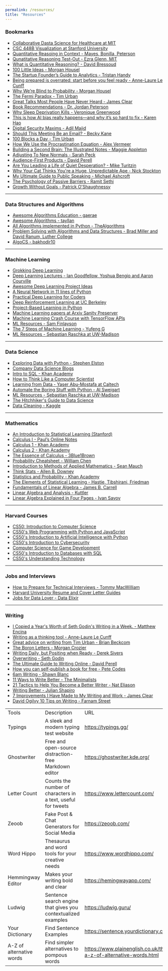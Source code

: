 ```yaml
---
permalink: /resources/
title: "Resources"
---
```


  <h3>Bookmarks</h3>
  <ul>
    <li>
      <a href="https://openlearninglibrary.mit.edu/courses/course-v1:MITx+HST.953x+3T2020/course/" target="_blank">Collaborative Dasta Science for Healthcare at MIT</a>
    </li>
    <li>
      <a href="https://web.stanford.edu/class/archive/cs/cs448b/cs448b.1166/cgi-bin/wiki/index.php?title=Main_Page" target="_blank">CSC 448B Visualization at Stanford University</a>
    </li>
    <li>
      <a href="http://www.uwyo.edu/wisdome/_files/documents/QRinContext_MayesPeterson.pdf" target="_blank">Quantitative Reasoing in Context - Mayes, Bonilla, Peterson</a>
    </li>
      <li>
      <a href="https://web.mit.edu/eglenn/www/QR/QR_Review_Web/Review_Handout_Web.html" target="_blank">Qunatitative Reasoning Test-Out - Ezra Glenn, MIT</a>
    </li>
      <li>
      <a href="https://www.mathvalues.org/masterblog/what-is-quantitative-reasoning" target="_blank">What is Quantitative Reasoning? - David Bressoud</a>
    </li>
    <li>
      <a href="https://collabfund.com/blog/100-little-ideas/" target="_blank">100 Little Ideas - Morgan Housel</a>
    </li>
    <li>
      <a href="https://thinkgrowth.org/the-startup-founders-guide-to-analytics-1d2176f20ac1" target="_blank">The Startup Founder’s Guide to Analytics - Tristan Handy</a>
    </li>
    <li>
      <a href="https://nesslabs.com/start-now" target="_blank">Being prepared is overrated: start before you feel ready - Anne-Laure Le Cunff</a>
    </li>
    <li>
      <a href="https://collabfund.com/blog/why-were-blind-to-probability/" target="_blank">Why We’re Blind to Probability - Morgan Housel</a>
    </li>
    <li>
      <a href="https://waitbutwhy.com/2014/05/fermi-paradox.html" target="_blank">The Fermi Paradox - Tim Urban</a>
    </li>
    <li>
      <a href="https://jamesclear.com/great-speeches" target="_blank">Great Talks Most People Have Never Heard - James Clear</a>
    </li>
    <li>
      <a href="https://www.jordanbpeterson.com/great-books/" target="_blank">Book Recommendations - Dr. Jordan Peterson</a>
    </li>
    <li>
      <a href="https://www.quantamagazine.org/why-sleep-deprivation-kills-20200604/" target="_blank">Why Sleep Deprivation Kills - Veronique Greenwood</a>
    </li>
    <li>
      <a href="https://www.technologyreview.com/2019/02/04/137602/this-is-how-ai-bias-really-happensand-why-its-so-hard-to-fix/" target="_blank">This is how AI bias really happens—and why it’s so hard to fix - Karen Hao</a>
    </li>
    <li>
      <a href="https://www.adilmajid.com/post/digital-security-maxims" target="_blank">Digital Security Maxims - Adil Majid</a>
    </li>
    <li>
      <a href="https://blog.doist.com/meeting-vs-email/" target="_blank">Should This Meeting Be an Email? - Becky Kane</a>
    </li>
    <li>
      <a href="https://waitbutwhy.com/2016/10/100-blocks-day.html" target="_blank">100 Blocks a Day - Tim Urban</a>
    </li>
    <li>
      <a href="https://alexvermeer.com/how-we-use-the-procrastination-equation/" target="_blank">How We Use the Procrastination Equation - Alex Vermeer</a>
    </li>
    <li>
      <a href="https://maggieappleton.com/basb" target="_blank">Building a Second Brain: The Illustrated Notes - Maggie Appleton</a>
    </li>
    <li>
      <a href="https://www.sarahkpeck.com/2020/04/adjusting-to-new-normals-four-things-april-26-2020/" target="_blank">Adjusting To New Normals - Sarah Peck</a>
    </li>
    <li>
      <a href="https://perell.com/essay/audience-first-products/" target="_blank">Audience-First Products - David Perell</a>
    </li>
    <li>
      <a href="https://www.miketuritzin.com/writing/are-you-leading-a-life-of-quiet-desperation/" target="_blank">Are You Leading a Life of Quiet Desperation? - Mike Turitzin</a>
    </li>
    <li>
      <a href="https://www.wired.com/2014/10/cat-thinks-youre-huge-unpredictable-ape/?fbclid=IwAR1b21vVGEcOaiOj_6eHui7DWUKP2g0oZqos9_ABbObOrqNS-8P7JWUYRGM" target="_blank">Why Your Cat Thinks You're a Huge, Unpredictable Ape - Nick Stockton</a>
    </li>
    <li>
      <a href="https://www.michaelashcroft.org/blog/my-ultimate-guide-to-public-speaking" target="_blank">My Ultimate Guide to Public Speaking - Michael Ashcroft</a>
    </li>
    <li>
      <a href="https://www.getrichslowly.org/passive-barriers/" target="_blank">The Psychology of Passive Barriers - Ramit Sethi</a>
    </li>
        <li>
      <a href="https://www.joincolossus.com/blog/posts/growth-without-goals?ref=candosts-space" target="_blank">Growth Without Goals - Patrick O'Shaughnessy</a>
    </li>
  </ul>
  <hr>
  <h3>Data Structures and Algorithms</h3>
  <ul>
    <li>
      <a href="https://github.com/gaerae/awesome-algorithms-education" target="_blank">Awesome Algorithms Education - gaerae</a>
    </li>
    <li>
      <a href="https://github.com/tayllan/awesome-algorithms" target="_blank">Awesome Algorithms - tayllan</a>
    </li>
    <li>
      <a href="https://github.com/TheAlgorithms/Python" target="_blank">All Algorithms implemented in Python - TheAlgorithms</a>
    </li>
    <li>
      <a href="https://runestone.academy/ns/books/published/pythonds/index.html" target="_blank">Problem Solving with Algorithms and Data Structures - Brad Miller and David Ranum, Luther College</a>
    </li>
    <li>
      <a href="https://github.com/bakhodir10/AlgoCS" target="_blank">AlgoCS - bakhodir10</a>
    </li>
  </ul>
  <hr>
  <h3>Machine Learning</h3>
  <ul>
    <li>
      <a href="https://github.com/iamtrask/Grokking-Deep-Learning" target="_blank">Grokking Deep Learning</a>
    </li>
    <li>
      <a href="https://www.deeplearningbook.org/lecture_slides.html" target="_blank">Deep Learning Lectures - Ian Goodfellow, Yoshua Bengio and Aaron Courville</a>
    </li>
    <li>
      <a href="https://github.com/NirantK/awesome-project-ideas" target="_blank">Awesome Deep Learning Project Ideas</a>
    </li>
    <li>
      <a href="https://iamtrask.github.io/2015/07/12/basic-python-network/" target="_blank">A Neural Network in 11 lines of Python</a>
    </li>
    <li>
      <a href="https://course.fast.ai/" target="_blank">Practical Deep Learning for Coders</a>
    </li>
    <li>
      <a href="http://rail.eecs.berkeley.edu/deeprlcourse/" target="_blank">Deep Reinforcement Learning at UC Berkeley</a>
    </li>
    <li>
      <a href="https://github.com/practical-tutorials/project-based-learning#python" target="_blank">Project-Based Learning in Python</a>
    </li>
    <li>
      <a href="https://arxiv-sanity-lite.com/" target="_blank">Machine Learning papers at Arxiv Sanity Preserver</a>
    </li>
    <li>
      <a href="https://developers.google.com/machine-learning/crash-course/" target="_blank">Machine Learning Crash Course with TensorFlow APIs</a>
    </li>
    <li>
      <a href="https://sgfin.github.io/learning-resources/" target="_blank">ML Resources - Sam Finlayson</a>
    </li>
    <li>
      <a href="https://towardsdatascience.com/the-7-steps-of-machine-learning-2877d7e5548e" target="_blank">The 7 Steps of Machine Learning - Yufeng G</a>
    </li>
    <li>
      <a href="https://pages.stat.wisc.edu/~sraschka/teaching/stat479-fs2018/#resources" target="_blank">ML Resources - Sebastian Raschka at UW-Madison</a>
    </li>
  </ul>
  <hr>
  <h3>Data Science</h3>
  <ul>
  <li>
    <a href="https://github.com/StephenElston/ExploringDataWithPython" target="_blank">Exploring Data with Python - Stephen Elston</a>
  </li>
  <li>
    <a href="https://github.com/caitlinhudon/company_data_science_blogs" target="_blank">Company Data Science Blogs</a>
  </li>
  <li>
    <a href="https://www.khanacademy.org/computing/computer-programming/sql" target="_blank">Intro to SQL - Khan Academy</a>
  </li>
  <li>
    <a href="http://www.openbookproject.net/thinkcs/python/english3e/" target="_blank">How to Think Like a Computer Scientist</a>
  </li>
  <li>
    <a href="https://work.caltech.edu/lectures.html#lectures" target="_blank">Learning from Data - Yaser Abu-Mostafa at Caltech</a>
  </li>
  <li>
    <a href="https://automatetheboringstuff.com/" target="_blank">Automate the Boring Stuff with Python - Al Sweigart</a>
  </li>
  <li>
    <a href="https://pages.stat.wisc.edu/~sraschka/teaching/stat479-fs2018/#resources" target="_blank">ML Resources - Sebastian Raschka at UW-Madison</a>
  </li>
  <li>
    <a href="https://github.com/dssg/hitchhikers-guide" target="_blank">The Hitchhiker's Guide to Data Science</a>
  </li>
  <li>
    <a href="https://www.kaggle.com/learn/data-cleaning" target="_blank">Data Cleaning - Kaggle</a>
  </li>
  </ul>
  <hr>
  <h3>Mathematics</h3>
  <ul>
      <li>
      <a href="https://www.statlearning.com/" target="_blank">An Introduction to Statistical Learning (Stanford)</a>
    </li>
    <li>
      <a href="https://tutorial.math.lamar.edu/Classes/CalcI/CalcI.aspx" target="_blank">Calculus I - Paul’s Online Notes</a>
    </li>
    <li>
      <a href="https://www.khanacademy.org/math/calculus-1" target="_blank">Calculus 1 - Khan Academy</a>
    </li>
    <li>
      <a href="https://www.khanacademy.org/math/calculus-2" target="_blank">Calculus 2 - Khan Academy</a>
    </li>
    <li>
      <a href="https://www.youtube.com/playlist?list=PL0-GT3co4r2wlh6UHTUeQsrf3mlS2lk6x" target="_blank">The Essence of Calculus - 3Blue1Brown</a>
    </li>
    <li>
      <a href="https://static1.squarespace.com/static/54bf3241e4b0f0d81bf7ff36/t/55e9494fe4b011aed10e48e5/1441352015658/probability_cheatsheet.pdf" target="_blank">Probability Cheatsheet - William Chen</a>
    </li>
    <li>
      <a href="http://www.wright.edu/~chaocheng.huang/lecture/mth4820/text/Caltech_applied_math.pdf" target="_blank">Introduction to Methods of Applied Mathematics - Sean Mauch</a>
    </li>
    <li>
      <a href="http://greenteapress.com/thinkstats/thinkstats.pdf" target="_blank">Think Stats - Allen B. Downey</a>
    </li>
    <li>
      <a href="https://www.khanacademy.org/math/statistics-probability" target="_blank">Statistics and Probability - Khan Academy</a>
    </li>
    <li>
      <a href="https://web.stanford.edu/~hastie/ElemStatLearn/printings/ESLII_print12.pdf" target="_blank">The Elements of Statistical Learning - Hastie, Tibshirani, Friedman</a>
    </li>
    <li>
      <a href="https://www.math.ubc.ca/~carrell/NB.pdf" target="_blank">Fundamentals of Linear Algebra - James B. Carrell</a>
    </li>
    <li>
      <a href="https://math.byu.edu/~klkuttle/EssentialLinearAlgebra.pdf" target="_blank">Linear Algebra and Analysis - Kuttler</a>
    </li>
    <li>
      <a href="https://courses.engr.illinois.edu/ece498rc3/fa2016/material/linearAlgebra_4pgs.pdf" target="_blank">Linear Algebra Explained in Four Pages - Ivan Savov</a>
    </li>
  </ul>
  <hr>
  <h3>Harvard Courses</h3>
  <ul>
      <li>
      <a href="https://pll.harvard.edu/course/cs50-introduction-computer-science" target="_blank">CS50: Introduction to Computer Science</a>
    </li>
    <li>
      <a href="https://www.edx.org/course/cs50s-web-programming-with-python-and-javascript" target="_blank">CS50's Web Programming with Python and JavaScript</a>
    </li>
    <li>
      <a href="https://www.edx.org/course/cs50s-introduction-to-artificial-intelligence-with-python" target="_blank">CS50's Introduction to Artificial Intelligence with Python</a>
    </li>
    <li>
      <a href="https://www.edx.org/course/cs50s-introduction-to-cybersecurity" target="_blank">CS50's Introduction to Cybersecurity</a>
    </li>
    <li>
      <a href="https://www.edx.org/professional-certificate/harvardx-computer-science-for-game-development" target="_blank">Computer Science for Game Development</a>
    </li>
    <li>
      <a href="https://www.edx.org/course/cs50s-introduction-to-databases-with-sql" target="_blank">CS50's Introduction to Databases with SQL</a>
    </li>
    <li>
      <a href="https://www.edx.org/course/cs50s-understanding-technology" target="_blank">CS50's Understanding Technology</a>
    </li>
  </ul>
  <hr>
  <h3>Jobs and Interviews</h3>
  <ul>
    <li>
      <a href="https://www.youtube.com/live/ii9NLvcAfpE?feature=share" target="_blank">How to Prepare for Technical Interviews - Tommy MacWilliam</a>
    </li>
    <li>
      <a href="https://drive.google.com/file/d/1VZTaSr87VBqp8COtuGOW1PH7tuyp8mnS/view?usp=sharing" target="_blank">Harvard University Resume and Cover Letter Guides</a>
    </li>
    <li>
      <a href="https://jobs.dataelixir.com/jobs" target="_blank">Jobs for Data Lover - Data Elixir</a>
    </li>
  </ul>
  <hr>
  <h3>Writing</h3>
  <ul>
    <li>
      <a href="https://thefutur.com/content/i-copied-a-years-worth-of-seth-godins-writing-in-a-week" target="_blank">I Copied a Year's Worth of Seth Godin's Writing in a Week. - Matthew Encina</a>
    </li>
    <li>
      <a href="https://nesslabs.com/writing-thinking-tool" target="_blank">Writing as a thinking tool - Anne-Laure Le Cunff</a>
    </li>
    <li>
      <a href="https://brianbeckcom.medium.com/great-advice-on-writing-from-tim-urban-e601053173cd" target="_blank">Great advice on writing from Tim Urban - Brian Beckcom</a>
    </li>
        <li>
      <a href="https://morgancrozier.com/boron-letters/" target="_blank">The Boron Letters - Morgan Crozier</a>
    </li>
    <li>
      <a href="https://sive.rs/nod" target="_blank">Writing Daily, but Positing when Ready - Derek Sivers</a>
    </li>
    <li>
      <a href="https://seths.blog/2019/06/overwriting/" target="_blank">Overwriting - Seth Godin</a>
    </li>
        <li>
      <a href="https://perell.com/essay/the-ultimate-guide-to-writing-online/" target="_blank">The Ultimate Guide to Writing Online - David Perell</a>
    </li>
    <li>
      <a href="https://www.petecodes.io/publish-ebook-imposter-syndrome/" target="_blank">How you can self-publish a book for free - Pete Codes</a>
    </li>
    <li>
      <a href="https://shawnblanc.net/2020/04/6am-writing/" target="_blank">6am Writing - Shawn Blanc</a>
    </li>
            <li>
      <a href="https://www.theminimalists.com/eleven/" target="_blank">11 Ways to Write Better - The Minimalists</a>
    </li>
    <li>
      <a href="https://www.nateliason.com/blog/better-writer" target="_blank">21 Tactics to Help You Become a Better Writer - Nat Eliason</a>
    </li>
    <li>
      <a href="https://www.julian.com/guide/write/intro" target="_blank">Writing Better - Julian Shapiro</a>
    </li>
            <li>
      <a href="https://jamesclear.com/sabbatical-improvements" target="_blank">7 Improvements I Have Made to My Writing and Work - James Clear</a>
    </li>
    <li>
      <a href="https://fs.blog/david-ogilvy-10-tips-on-writing/" target="_blank">David Ogilvy 10 Tips on Writing - Farnam Street</a>
    </li>
  </ul>

<table class="tg">
<tbody>
  <tr>
    <td class="tg-amwm">Tools</td>
    <td class="tg-amwm">Description</td>
    <td class="tg-amwm">URL</td>
  </tr>
  <tr>
    <td class="tg-baqh">Typings</td>
    <td class="tg-baqh">A sleek and modern typing test website</td>
    <td class="tg-baqh"><a href="https://typings.gg/" target="_blank">https://typings.gg/</a></td>
  </tr>
  <tr>
    <td class="tg-baqh">Ghostwriter</td>
    <td class="tg-baqh">Free and open-source distraction-free Markdown editor</td>
    <td class="tg-baqh"><a href="https://ghostwriter.kde.org/" target="_blank">https://ghostwriter.kde.org/</a></td>
  </tr>
  <tr>
    <td class="tg-baqh">Letter Count</td>
    <td class="tg-baqh">Counts the number of characters in a text, useful for tweets</td>
    <td class="tg-baqh"><a href="https://www.lettercount.com/" target="_blank">https://www.lettercount.com/</a></td>
  </tr>
  <tr>
    <td class="tg-baqh">Zeoob</td>
    <td class="tg-baqh">Fake Post &amp; Chat Generators for Social Media</td>
    <td class="tg-baqh"><a href="https://zeoob.com/" target="_blank">https://zeoob.com/</a></td>
  </tr>
  <tr>
    <td class="tg-baqh">Word Hippo</td>
    <td class="tg-baqh">Thesaurus and word tools for your creative needs</td>
    <td class="tg-baqh"><a href="https://www.wordhippo.com/" target="_blank">https://www.wordhippo.com/</a></td>
  </tr>
  <tr>
    <td class="tg-baqh">Hemmingway Editor</td>
    <td class="tg-baqh">Makes your writing bold and clear</td>
    <td class="tg-baqh"><a href="https://hemingwayapp.com/" target="_blank">https://hemingwayapp.com/</a></td>
  </tr>
  <tr>
    <td class="tg-baqh">Ludwig</td>
    <td class="tg-baqh">Sentence search engine that gives you contextualized examples</td>
    <td class="tg-baqh"><a href="https://ludwig.guru/" target="_blank">https://ludwig.guru/</a></td>
  </tr>
  <tr>
    <td class="tg-baqh">Your Dictionary</td>
    <td class="tg-baqh">Find Sentence Examples</td>
    <td class="tg-baqh"><a href="https://sentence.yourdictionary.com/" target="_blank">https://sentence.yourdictionary.com/</a></td>
  </tr>
  <tr>
    <td class="tg-baqh">A-Z of alternative words</td>
    <td class="tg-baqh">Find simpler alternatives to pompous words</td>
    <td class="tg-baqh"><a href="https://www.plainenglish.co.uk/the-a-z-of-alternative-words.html" target="_blank">https://www.plainenglish.co.uk/the-a-z-of-alternative-words.html</a></td>
  </tr>
</tbody>
</table>
